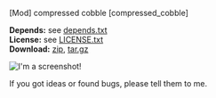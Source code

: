 [Mod] compressed cobble [compressed_cobble]

**Depends:** see [depends.txt](https://raw.githubusercontent.com/HybridDog/compressed_cobble/master/depends.txt)  
**License:** see [LICENSE.txt](https://raw.githubusercontent.com/HybridDog/compressed_cobble/master/LICENSE.txt)  
**Download:** [zip](https://github.com/HybridDog/compressed_cobble/archive/master.zip), [tar.gz](https://github.com/HybridDog/compressed_cobble/archive/master.tar.gz)  

![I'm a screenshot!](-)

If you got ideas or found bugs, please tell them to me.

